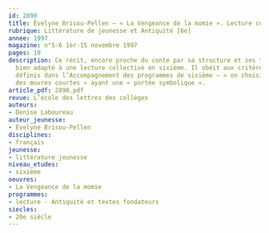 ```yaml
---
id: 2890
title: Évelyne Brisou-Pellen – « La Vengeance de la momie ». Lecture cursive 
rubrique: Littérature de jeunesse et Antiquité [6e]
annee: 1997
magazine: n°5-6 1er-15 novembre 1997
pages: 19
description: Ce récit, encore proche du conte par sa structure et ses thèmes, est
  bien adapté à une lecture collective en sixième. Il obéit aux critères de choix
  définis dans l’Accompagnement des programmes de sixième – « on choisit de préférence
  des œuvres courtes » ayant une « portée symbolique ».
article_pdf: 2890.pdf
revue: L’école des lettres des collèges
auteurs:
- Denise Laboureau
auteur_jeunesse:
- Évelyne Brisou-Pellen
disciplines:
- français
jeunesse:
- littérature jeunesse
niveau_etudes:
- sixième
oeuvres:
- La Vengeance de la momie
programmes:
- lecture - Antiquité et textes fondateurs
siecles:
- 20e siècle
---
```


